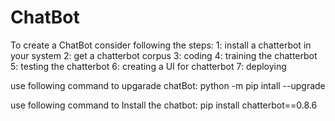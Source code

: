 # ChatBot
To create a ChatBot consider following the steps:
1: install a chatterbot in your system
2: get a chatterbot corpus
3: coding
4: training the chatterbot
5: testing the chatterbot
6: creating a UI for chatterbot
7: deploying


use following command to upgarade chatBot:
        python -m pip intall --upgrade
  
use following command to Install the chatbot:
         pip install chatterbot==0.8.6
